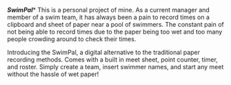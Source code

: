 *****SwimPal******
This is a personal project of mine. As a current manager and member of a swim team, it has always been a pain to record times on a clipboard and sheet of paper
near a pool of swimmers. The constant pain of not being able to record times due to the paper being too wet and too many people crowding around to check their times. 


Introducing the SwimPal, a digital alternative to the traditional paper recording methods. Comes with a built in meet sheet, point counter, timer, and roster. 
Simply create a team, insert swimmer names, and start any meet without the hassle of wet paper!
